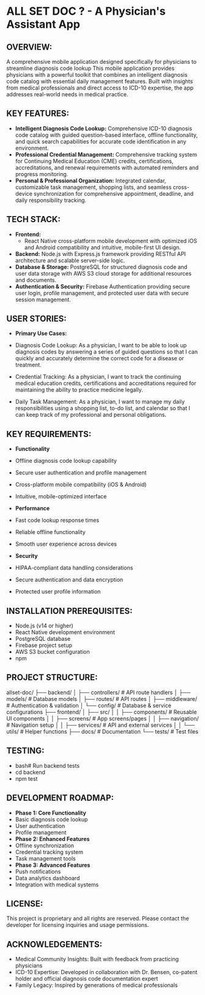 # ALL SET DOC ? - A Physician's Assistant App

## OVERVIEW:
A comprehensive mobile application designed specifically for physicians to streamline diagnosis code lookup 
This mobile application provides physicians with a powerful toolkit that combines an intelligent diagnosis code catalog with essential daily management features. Built with insights from medical professionals and direct access to ICD-10 expertise, the app addresses real-world needs in medical practice.

## KEY FEATURES:
- **Intelligent Diagnosis Code Lookup:** Comprehensive ICD-10 diagnosis code catalog with guided question-based interface, offline functionality, and quick search capabilities for accurate code identification in any environment.
- **Professional Credential Management:** Comprehensive tracking system for Continuing Medical Education (CME) credits, certifications, accreditations, and renewal requirements with automated reminders and progress monitoring.
- **Personal & Professional Organization:** Integrated calendar, customizable task management, shopping lists, and seamless cross-device synchronization for comprehensive appointment, deadline, and daily responsibility tracking.

## TECH STACK:
- **Frontend:** 
    - React Native cross-platform mobile development with optimized iOS and Android compatibility and intuitive, mobile-first UI design.
- **Backend:** Node.js with Express.js framework providing RESTful API architecture and scalable server-side logic.
- **Database & Storage:** PostgreSQL for structured diagnosis code and user data storage with AWS S3 cloud storage for additional resources and documents.
- **Authentication & Security:** Firebase Authentication providing secure user login, profile management, and protected user data with secure session management.

## USER STORIES:
- **Primary Use Cases:**
- Diagnosis Code Lookup:
As a physician, I want to be able to look up diagnosis codes by answering a series of guided questions so that I can quickly and accurately determine the correct code for a disease or treatment.

- Credential Tracking:
As a physician, I want to track the continuing medical education credits, certifications and accreditations required for maintaining the ability to practice medicine legally.

- Daily Task Management:
As a physician, I want to manage my daily responsibilities using a shopping list, to-do list, and calendar so that I can keep track of my professional and personal obligations.

## KEY REQUIREMENTS:
- **Functionality**
- Offline diagnosis code lookup capability
- Secure user authentication and profile management
- Cross-platform mobile compatibility (iOS & Android)
- Intuitive, mobile-optimized interface

- **Performance**
- Fast code lookup response times
- Reliable offline functionality
- Smooth user experience across devices

- **Security**
- HIPAA-compliant data handling considerations
- Secure authentication and data encryption
- Protected user profile information

## INSTALLATION PREREQUISITES:
- Node.js (v14 or higher)
- React Native development environment
- PostgreSQL database
- Firebase project setup
- AWS S3 bucket configuration
- npm 

## PROJECT STRUCTURE:
allset-doc/
├── backend/
│   ├── controllers/          # API route handlers
│   ├── models/              # Database models
│   ├── routes/              # API routes
│   ├── middleware/          # Authentication & validation
│   └── config/              # Database & service configurations
├── frontend/
│   ├── src/
│   │   ├── components/      # Reusable UI components
│   │   ├── screens/         # App screens/pages
│   │   ├── navigation/      # Navigation setup
│   │   ├── services/        # API and external services
│   │   └── utils/           # Helper functions
├── docs/                    # Documentation
└── tests/                   # Test files

## TESTING:
- bash# Run backend tests
- cd backend
- npm test

## DEVELOPMENT ROADMAP:
- **Phase 1: Core Functionality**
 - Basic diagnosis code lookup
 - User authentication
 - Profile management
- **Phase 2: Enhanced Features**
 - Offline synchronization
 - Credential tracking system
 - Task management tools
- **Phase 3: Advanced Features**
 - Push notifications
 - Data analytics dashboard
 - Integration with medical systems

## LICENSE:
This project is proprietary and all rights are reserved. Please contact the developer for licensing inquiries and usage permissions.

## ACKNOWLEDGEMENTS:
- Medical Community Insights: Built with feedback from practicing physicians
- ICD-10 Expertise: Developed in collaboration with Dr. Bensen, co-patent holder and official diagnosis code documentation expert
- Family Legacy: Inspired by generations of medical professionals <!-- Updated Tue Aug  5 09:30:54 EDT 2025 -->

